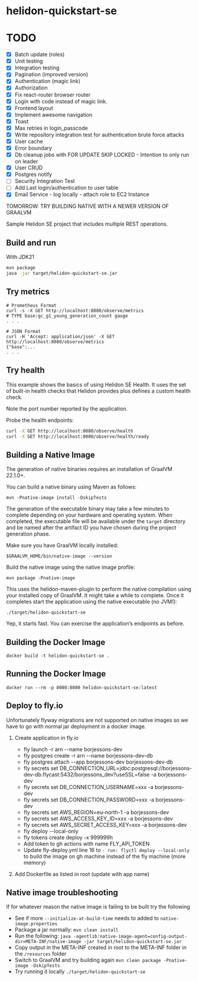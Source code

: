 # helidon-quickstart-se

# TODO
- [x] Batch update (roles)
- [x] Unit testing
- [x] Integration testing
- [x] Pagination (improved version)
- [x] Authentication (magic link)
- [x] Authorization
- [x] Fix react-router browser router
- [x] Login with code instead of magic link.
- [x] Frontend layout
- [x] Implement awesome navigation
- [x] Toast
- [x] Max retries in login_passcode
- [x] Write repository integration test for authentication brute force attacks 
- [x] User cache
- [x] Error boundary
- [x] Db cleanup jobs with FOR UPDATE SKIP LOCKED - Intention to only run on leader
- [x] User CRUD
- [x] Postgres notify
- [ ] Security Integration Test
- [ ] Add Last login/authentication to user table
- [x] Email Service - log locally - attach role to EC2 Instance

TOMORROW: TRY BUILDING NATIVE WITH A NEWER VERSION OF GRAALVM

Sample Helidon SE project that includes multiple REST operations.

## Build and run

With JDK21
```bash
mvn package
java -jar target/helidon-quickstart-se.jar
```


## Try metrics

```
# Prometheus Format
curl -s -X GET http://localhost:8080/observe/metrics
# TYPE base:gc_g1_young_generation_count gauge
. . .

# JSON Format
curl -H 'Accept: application/json' -X GET http://localhost:8080/observe/metrics
{"base":...
. . .
```

## Try health

This example shows the basics of using Helidon SE Health. It uses the
set of built-in health checks that Helidon provides plus defines a
custom health check.

Note the port number reported by the application.

Probe the health endpoints:

```bash
curl -X GET http://localhost:8080/observe/health
curl -X GET http://localhost:8080/observe/health/ready
```

## Building a Native Image

The generation of native binaries requires an installation of GraalVM 22.1.0+.

You can build a native binary using Maven as follows:

```
mvn -Pnative-image install -DskipTests
```

The generation of the executable binary may take a few minutes to complete depending on
your hardware and operating system. When completed, the executable file will be available
under the `target` directory and be named after the artifact ID you have chosen during the
project generation phase.

Make sure you have GraalVM locally installed:

```
$GRAALVM_HOME/bin/native-image --version
```

Build the native image using the native image profile:

```
mvn package -Pnative-image
```

This uses the helidon-maven-plugin to perform the native compilation using your installed copy of GraalVM. It might take a while to complete.
Once it completes start the application using the native executable (no JVM!):

```
./target/helidon-quickstart-se
```

Yep, it starts fast. You can exercise the application’s endpoints as before.


## Building the Docker Image

```
docker build -t helidon-quickstart-se .
```

## Running the Docker Image

```
docker run --rm -p 8080:8080 helidon-quickstart-se:latest
```
## Deploy to fly.io
Unfortunately flyway migrations are not supported on native images so we have to go with normal jar deployment in a docker image.

1. Create application in fly.io
   - fly launch -r arn --name borjessons-dev
   - fly postgres create -r arn --name borjessons-dev-db
   - fly postgres attach --app borjessons-dev borjessons-dev-db
   - fly secrets set DB_CONNECTION_URL=jdbc:postgresql://borjessons-dev-db.flycast:5432/borjessons_dev?useSSL=false -a borjessons-dev
   - fly secrets set DB_CONNECTION_USERNAME=xxx -a borjessons-dev
   - fly secrets set DB_CONNECTION_PASSWORD=xxx -a borjessons-dev
   - fly secrets set AWS_REGION=eu-north-1 -a borjessons-dev
   - fly secrets set AWS_ACCESS_KEY_ID=xxx -a borjessons-dev
   - fly secrets set AWS_SECRET_ACCESS_KEY=xxx -a borjessons-dev
   - fly deploy --local-only
   - fly tokens create deploy -x 999999h
   - Add token to gh actions with name FLY_API_TOKEN
   - Update fly-deploy.yml line 16 to `- run: flyctl deploy --local-only` to build the image on gh machine instead of the fly machine (more memory)

2. Add Dockerfile as listed in root (update with app name)

## Native image troubleshooting
If for whatever reason the native image is failing to be built try the following
- See if more `--initialize-at-build-time` needs to added to `native-image.properties`
- Package a jar normally: `mvn clean install`
- Run the following: `java -agentlib:native-image-agent=config-output-dir=META-INF/native-image -jar target/helidon-quickstart-se.jar`
- Copy output in the META-INF created in root to the META-INF folder in the `/resources` folder
- Switch to GraalVM and try building again `mvn clean package -Pnative-image -DskipTests`
- Try running it locally `./target/helidon-quickstart-se`


